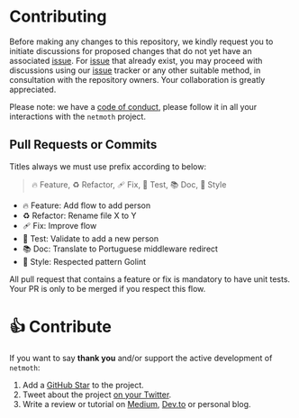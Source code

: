 # Contributing

Before making any changes to this repository, we kindly request you to initiate discussions for proposed changes that do not yet have an associated [issue](https://github.com/netmoth/netmoth/issues). For [issue](https://github.com/netmoth/netmoth/issues) that already exist, you may proceed with discussions using our [issue](https://github.com/netmoth/netmoth/issues) tracker or any other suitable method, in consultation with the repository owners. Your collaboration is greatly appreciated.

Please note: we have a [code of conduct](https://github.com/netmoth/.github/blob/master/CODE_OF_CONDUCT.md), please follow it in all your interactions with the `netmoth` project.

## Pull Requests or Commits
Titles always we must use prefix according to below:

> 🔥 Feature, ♻️ Refactor, 🩹 Fix, 🚨 Test, 📚 Doc, 🎨 Style
- 🔥 Feature: Add flow to add person
- ♻️ Refactor: Rename file X to Y
- 🩹 Fix: Improve flow
- 🚨 Test: Validate to add a new person
- 📚 Doc: Translate to Portuguese middleware redirect
- 🎨 Style: Respected pattern Golint

All pull request that contains a feature or fix is mandatory to have unit tests. Your PR is only to be merged if you respect this flow.

# 👍 Contribute

If you want to say **thank you** and/or support the active development of `netmoth`:

1. Add a [GitHub Star](https://github.com/netmoth/netmoth/stargazers) to the project.
2. Tweet about the project [on your Twitter](https://twitter.com/intent/tweet?text=%F0%9F%9A%80%20netmoth%20-%20a%20lightweight%2C%20fast%2C%20simple%20and%20complete%20solution%20for%20traffic%20analysis%20and%20intrusion%20detection%20on%20%23Go%20https%3A//github.com/netmoth/netmoth).
3. Write a review or tutorial on [Medium](https://medium.com/), [Dev.to](https://dev.to/) or personal blog.
